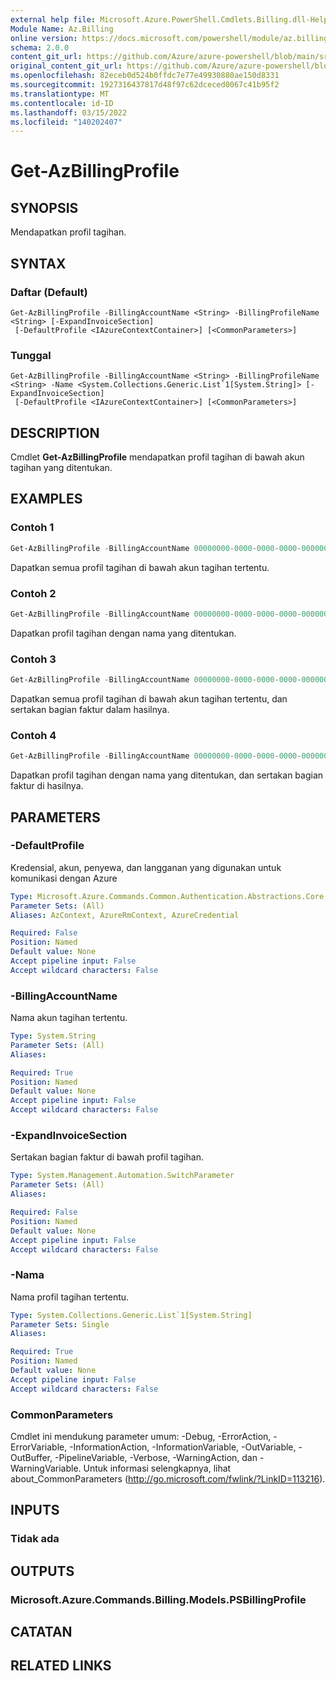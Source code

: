 ```yaml
---
external help file: Microsoft.Azure.PowerShell.Cmdlets.Billing.dll-Help.xml
Module Name: Az.Billing
online version: https://docs.microsoft.com/powershell/module/az.billing/get-azbillingprofile
schema: 2.0.0
content_git_url: https://github.com/Azure/azure-powershell/blob/main/src/Billing/Billing/help/Get-AzBillingProfile.md
original_content_git_url: https://github.com/Azure/azure-powershell/blob/main/src/Billing/Billing/help/Get-AzBillingProfile.md
ms.openlocfilehash: 82eceb0d524b0ffdc7e77e49930880ae150d8331
ms.sourcegitcommit: 1927316437817d48f97c62dceced0067c41b95f2
ms.translationtype: MT
ms.contentlocale: id-ID
ms.lasthandoff: 03/15/2022
ms.locfileid: "140202407"
---
```

# Get-AzBillingProfile

## SYNOPSIS
Mendapatkan profil tagihan.

## SYNTAX

### Daftar (Default)
```
Get-AzBillingProfile -BillingAccountName <String> -BillingProfileName <String> [-ExpandInvoiceSection]
 [-DefaultProfile <IAzureContextContainer>] [<CommonParameters>]
```

### Tunggal
```
Get-AzBillingProfile -BillingAccountName <String> -BillingProfileName <String> -Name <System.Collections.Generic.List`1[System.String]> [-ExpandInvoiceSection]
 [-DefaultProfile <IAzureContextContainer>] [<CommonParameters>]
```

## DESCRIPTION
Cmdlet **Get-AzBillingProfile** mendapatkan profil tagihan di bawah akun tagihan yang ditentukan. 

## EXAMPLES

### Contoh 1
```powershell
Get-AzBillingProfile -BillingAccountName 00000000-0000-0000-0000-000000000000
```

Dapatkan semua profil tagihan di bawah akun tagihan tertentu.

### Contoh 2
```powershell
Get-AzBillingProfile -BillingAccountName 00000000-0000-0000-0000-000000000000 -Name AAAA-0A00-AAA-ZZZ
```

Dapatkan profil tagihan dengan nama yang ditentukan.

### Contoh 3
```powershell
Get-AzBillingProfile -BillingAccountName 00000000-0000-0000-0000-000000000000 -ExpandInvoiceSection
```

Dapatkan semua profil tagihan di bawah akun tagihan tertentu, dan sertakan bagian faktur dalam hasilnya.

### Contoh 4
```powershell
Get-AzBillingProfile -BillingAccountName 00000000-0000-0000-0000-000000000000 -ExpandInvoiceSection -Name <System.Collections.Generic.List`1[System.String]>
```

Dapatkan profil tagihan dengan nama yang ditentukan, dan sertakan bagian faktur di hasilnya.

## PARAMETERS

### -DefaultProfile
Kredensial, akun, penyewa, dan langganan yang digunakan untuk komunikasi dengan Azure

```yaml
Type: Microsoft.Azure.Commands.Common.Authentication.Abstractions.Core.IAzureContextContainer
Parameter Sets: (All)
Aliases: AzContext, AzureRmContext, AzureCredential

Required: False
Position: Named
Default value: None
Accept pipeline input: False
Accept wildcard characters: False
```

### -BillingAccountName
Nama akun tagihan tertentu.

```yaml
Type: System.String
Parameter Sets: (All)
Aliases:

Required: True
Position: Named
Default value: None
Accept pipeline input: False
Accept wildcard characters: False
```

### -ExpandInvoiceSection
Sertakan bagian faktur di bawah profil tagihan.

```yaml
Type: System.Management.Automation.SwitchParameter
Parameter Sets: (All)
Aliases:

Required: False
Position: Named
Default value: None
Accept pipeline input: False
Accept wildcard characters: False
```

### -Nama
Nama profil tagihan tertentu.

```yaml
Type: System.Collections.Generic.List`1[System.String]
Parameter Sets: Single
Aliases:

Required: True
Position: Named
Default value: None
Accept pipeline input: False
Accept wildcard characters: False
```

### CommonParameters
Cmdlet ini mendukung parameter umum: -Debug, -ErrorAction, -ErrorVariable, -InformationAction, -InformationVariable, -OutVariable, -OutBuffer, -PipelineVariable, -Verbose, -WarningAction, dan -WarningVariable. Untuk informasi selengkapnya, lihat about_CommonParameters (http://go.microsoft.com/fwlink/?LinkID=113216).

## INPUTS

### Tidak ada

## OUTPUTS

### Microsoft.Azure.Commands.Billing.Models.PSBillingProfile

## CATATAN

## RELATED LINKS
